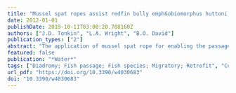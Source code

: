 ```yaml
---
title: "Mussel spat ropes assist redfin bully emphGobiomorphus huttoni passage through experimental culverts with velocity barriers"
date: 2012-01-01
publishDate: 2019-10-11T03:00:20.788160Z
authors: ["J.D. Tonkin", "L.A. Wright", "B.O. David"]
publication_types: ["2"]
abstract: "The application of mussel spat rope for enabling the passage of redfin bully Gobiomorphus huttoni through culverts, which create velocity barriers, was trialled in the laboratory. No fish were able to access the un-roped control pipes whereas 52 % successfully negotiated the pipes in the rope treatments. The success of fish ascending treatment pipes suggests mussel spat rope may be effective for enabling the passage of this and other similar fish species through otherwise impassable culverts with velocity barriers."
featured: false
publication: "*Water*"
tags: ["Diadromy; Fish passage; Fish species; Migratory; Retrofit", "Culverts; Fish; Molluscs; Remediation; Shellfish", "Rope", "culvert; diadromy; fish; laboratory method; migratory species; mollusc; remediation", "Gobiomorphus huttoni; Perca fluviatilis"]
url_pdf: "https://doi.org/10.3390/w4030683"
doi: "10.3390/w4030683"
---
```


